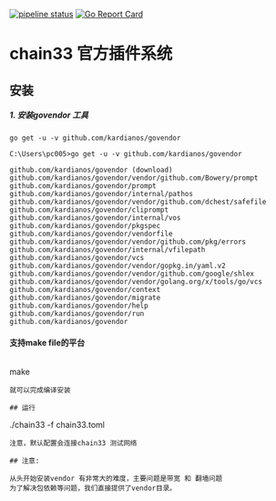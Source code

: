 [![pipeline status](https://api.travis-ci.org/33cn/plugin.svg?branch=master)](https://travis-ci.org/33cn/plugin/)
[![Go Report Card](https://goreportcard.com/badge/github.com/33cn/plugin?branch=master)](https://goreportcard.com/report/github.com/33cn/plugin)

# chain33 官方插件系统

## 安装

##### 1. 安装govendor 工具

```
go get -u -v github.com/kardianos/govendor
```

```
C:\Users\pc005>go get -u -v github.com/kardianos/govendor
```
```
github.com/kardianos/govendor (download)
github.com/kardianos/govendor/vendor/github.com/Bowery/prompt
github.com/kardianos/govendor/prompt
github.com/kardianos/govendor/internal/pathos
github.com/kardianos/govendor/vendor/github.com/dchest/safefile
github.com/kardianos/govendor/cliprompt
github.com/kardianos/govendor/internal/vos
github.com/kardianos/govendor/pkgspec
github.com/kardianos/govendor/vendorfile
github.com/kardianos/govendor/vendor/github.com/pkg/errors
github.com/kardianos/govendor/internal/vfilepath
github.com/kardianos/govendor/vcs
github.com/kardianos/govendor/vendor/gopkg.in/yaml.v2
github.com/kardianos/govendor/vendor/github.com/google/shlex
github.com/kardianos/govendor/vendor/golang.org/x/tools/go/vcs
github.com/kardianos/govendor/context
github.com/kardianos/govendor/migrate
github.com/kardianos/govendor/help
github.com/kardianos/govendor/run
github.com/kardianos/govendor

```
#### 支持make file的平台
```

```
make
```
就可以完成编译安装

## 运行

```
./chain33 -f chain33.toml
```
注意，默认配置会连接chain33 测试网络

## 注意:

从头开始安装vendor 有非常大的难度，主要问题是带宽 和 翻墙问题
为了解决包依赖等问题，我们直接提供了vendor目录。


